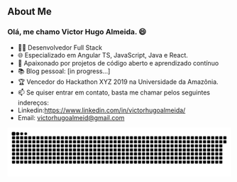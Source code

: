 ## About Me

### Olá, me chamo Victor Hugo Almeida. 😄

- 👨‍💻 Desenvolvedor Full Stack
- 🌐 Especializado em Angular TS, JavaScript, Java e React.
- 🚀 Apaixonado por projetos de código aberto e aprendizado contínuo
- 📚 Blog pessoal: [in progress...]
- 🏆 Vencedor do Hackathon XYZ 2019 na Universidade da Amazônia.
- 📫 Se quiser entrar em contato, basta me chamar pelos seguintes indereços: 
- Linkedin:https://www.linkedin.com/in/victorhugoalmeida/
- Email: victorhugoalmeid@gmail.com

![Snake animation](https://github.com/victorhugoalmeid/victorhugoalmeid/blob/victorhugoalmeid-patch-1/github-contribution-grid-snake.svg)
